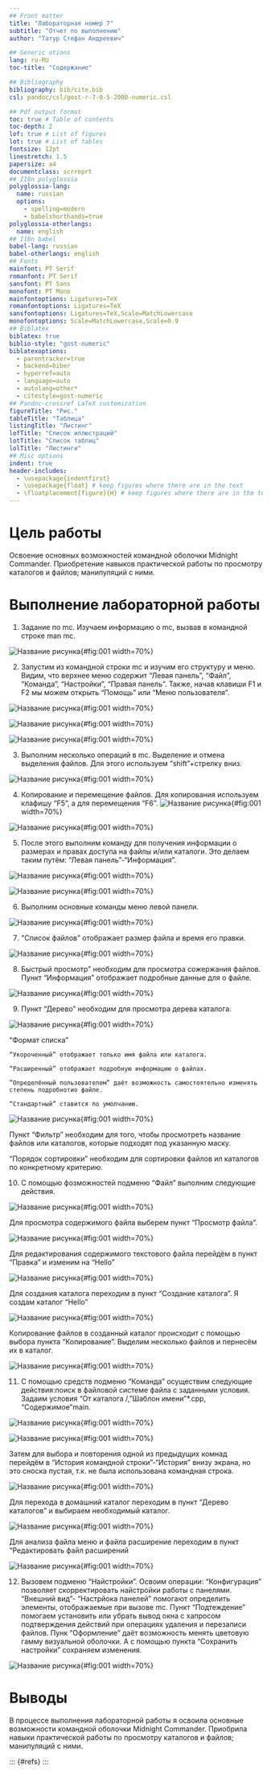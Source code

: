 ```yaml
---
## Front matter
title: "Лабораторная номер 7"
subtitle: "Отчет по выполнению"
author: "Татур Стефан Андреевич"

## Generic otions
lang: ru-RU
toc-title: "Содержание"

## Bibliography
bibliography: bib/cite.bib
csl: pandoc/csl/gost-r-7-0-5-2008-numeric.csl

## Pdf output format
toc: true # Table of contents
toc-depth: 2
lof: true # List of figures
lot: true # List of tables
fontsize: 12pt
linestretch: 1.5
papersize: a4
documentclass: scrreprt
## I18n polyglossia
polyglossia-lang:
  name: russian
  options:
	- spelling=modern
	- babelshorthands=true
polyglossia-otherlangs:
  name: english
## I18n babel
babel-lang: russian
babel-otherlangs: english
## Fonts
mainfont: PT Serif
romanfont: PT Serif
sansfont: PT Sans
monofont: PT Mono
mainfontoptions: Ligatures=TeX
romanfontoptions: Ligatures=TeX
sansfontoptions: Ligatures=TeX,Scale=MatchLowercase
monofontoptions: Scale=MatchLowercase,Scale=0.9
## Biblatex
biblatex: true
biblio-style: "gost-numeric"
biblatexoptions:
  - parentracker=true
  - backend=biber
  - hyperref=auto
  - language=auto
  - autolang=other*
  - citestyle=gost-numeric
## Pandoc-crossref LaTeX customization
figureTitle: "Рис."
tableTitle: "Таблица"
listingTitle: "Листинг"
lofTitle: "Список иллюстраций"
lotTitle: "Список таблиц"
lolTitle: "Листинги"
## Misc options
indent: true
header-includes:
  - \usepackage{indentfirst}
  - \usepackage{float} # keep figures where there are in the text
  - \floatplacement{figure}{H} # keep figures where there are in the text
---
```


# Цель работы

Освоение основных возможностей командной оболочки Midnight Commander. Приобретение навыков практической работы по просмотру каталогов и файлов; манипуляций с ними.

# Выполнение лабораторной работы

1. Задание по mc. Изучаем информацию о mc, вызвав в командной строке man mc.

![Название рисунка](image/pic1.png){#fig:001 width=70%}

2. Запустим из командной строки mc и изучим его структуру и меню. Видим, что верхнее меню содержит “Левая панель”, “Файл”, “Команда”, “Настройки”, “Правая панель”. Также, начав клавиши F1 и F2 мы можем открыть “Помощь” или “Меню пользователя”.

![Название рисунка](image/pic2.png){#fig:001 width=70%} 

![Название рисунка](image/pic3.png){#fig:001 width=70%} 

![Название рисунка](image/pic4.png){#fig:001 width=70%} 

3. Выполним несколько операций в mc. Выделение и отмена выделения файлов. Для этого используем “shift”+стрелку вниз.

![Название рисунка](image/pic5.png){#fig:001 width=70%} 

4. Копирование и перемещение файлов. Для копирования используем клафишу “F5”, а для перемещения “F6”.
![Название рисунка](image/pic6.png){#fig:001 width=70%} 

![Название рисунка](image/pic7.png){#fig:001 width=70%} 

5. После этого выполним команду для получения информации о размерах и правах доступа на файлы и/или каталоги. Это делаем таким путём: “Левая панель”-“Информация”.

![Название рисунка](image/pic8.png){#fig:001 width=70%} 

![Название рисунка](image/pic9.png){#fig:001 width=70%} 

6. Выполним основные команды меню левой панели.

![Название рисунка](image/pic10.png){#fig:001 width=70%} 

7. "Список файлов” отображает размер файла и время его правки.

![Название рисунка](image/pic11.png){#fig:001 width=70%} 


8. Быстрый просмотр” необходим для просмотра сожержания файлов. Пункт “Информация” отображает подробные данные для о файле.

![Название рисунка](image/pic12.png){#fig:001 width=70%} 

9. Пункт “Дерево” необходим для просмотра дерева каталога.

![Название рисунка](image/pic13.png){#fig:001 width=70%}

“Формат списка” 

    “Укороченный” отображает только имя файла или каталога.

    “Расширенный” отображает подробную информацию о файлах.

    ”Определённый пользователем” даёт возможность самостоятельно изменять степень подробнотио файле.

    “Стандартный” ставится по умолчанию.
    
![Название рисунка](image/pic14.png){#fig:001 width=70%}

Пункт “Фильтр” необходим для того, чтобы просмотреть название файлов или каталогов, которые подходят под указанную маску.

“Порядок сортировки” необходим для сортировки файлов ил каталогов по конкретному критерию.

10. С помощью фозможностей подменю “Файл” выполним следующие действия.

![Название рисунка](image/pic15.png){#fig:001 width=70%}

Для просмотра содержимого файла выберем пункт “Просмотр файла”.

![Название рисунка](image/pic16.png){#fig:001 width=70%}

Для редактирования содержимого текстового файла перейдём в пункт “Правка” и изменим на “Hello”

![Название рисунка](image/pic17.png){#fig:001 width=70%}

Для создания каталога переходим в пункт “Создание каталога”. Я создам каталог “Hello”

![Название рисунка](image/pic18.png){#fig:001 width=70%}

Копирование файлов в созданный каталог происходит с помощью выбора пункта “Копирование”. Выделим несколько файлов и пернесём их в каталог.

![Название рисунка](image/pic19.png){#fig:001 width=70%}

11. С помощью средств подменю “Команда” осуществим следующие действия:поиск в файловой системе файла с заданными условия. Задаим условия “От каталога /,”Шаблон имени”*.сpp, “Содержимое”main. 

![Название рисунка](image/pic20.png){#fig:001 width=70%}

![Название рисунка](image/pic21.png){#fig:001 width=70%}

Затем для выбора и повторения одной из предыдущих комнад перейдём в “История командной строки”-“История” внизу экрана, но это сноска пустая, т.к. не была использована командная строка.

![Название рисунка](image/pic22.png){#fig:001 width=70%}

Для перехода в домашний каталог переходим в пункт “Дерево каталогов” и выбираем необходимый каталог. 

![Название рисунка](image/pic23.png){#fig:001 width=70%}

Для анализа файла меню и файла расширение переходим в пункт “Редактировать файл расширений

![Название рисунка](image/pic24.png){#fig:001 width=70%}

12. Вызовем подменю “Найстройки”. Освоим операции: “Конфигурация” позволяет скорректировать найстройки работы с панелями. “Внешний вид”- “Настрйока панелей” помогают определить элементы, отображаемые при вызове mc. Пункт “Подтеждение” помогаем установить или убрать вывод окна с хапросом подтверждения действий при операциях удаления и перезаписи файлов. Пунк “Оформление” даёт возможность менять цветовую гамму визуальной оболочки. А с помощью пункта “Сохранить настройки” сохраняем изменения.

![Название рисунка](image/pic25.png){#fig:001 width=70%}

# Выводы

В процессе выполнения лабораторной работы я освоила основные возможности командной оболочки Midnight Commander. Приобрила навыки практической работы по просмотру каталогов и файлов; манипуляций с ними.

::: {#refs}
:::
